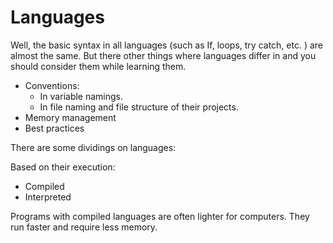 # Languages

Well, the basic syntax in all languages (such as If, loops, try catch, etc. ) are almost the same. But there other things where languages differ in and you should consider them while learning them. 

- Conventions:
    - In variable namings.
    - In file naming and file structure of their projects.
- Memory management
- Best practices

There are some dividings on languages:

Based on their execution:
- Compiled
- Interpreted

Programs with compiled languages are often lighter for computers. They run faster and require less memory. 